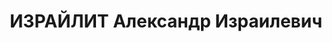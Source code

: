 ---
title: ИЗРАЙЛИТ Александр Израилевич
description: 'Род. в 1912, Ленинградская обл., п. Красногвардейский, еврей. Проживал:
  Свердловская обл., г. Нижний Тагил. Жилищно-коммунальный отдел, начальник АХО

  Арестован 12.07.1937. Приговор: 14.01.1938 – ВМН. Расстрелян 14.01.1938'
---